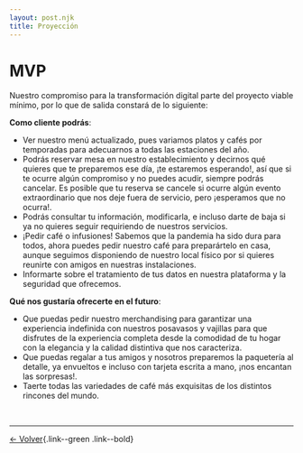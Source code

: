 ```yaml
---
layout: post.njk
title: Proyección
---
```


# MVP

Nuestro compromiso para la transformación digital parte del proyecto viable mínimo, por lo que de salida constará de lo siguiente:

**Como cliente podrás**:

- Ver nuestro menú actualizado, pues variamos platos y cafés por temporadas para adecuarnos a todas las estaciones del año.
- Podrás reservar mesa en nuestro establecimiento y decirnos qué quieres que te preparemos ese día, ¡te estaremos esperando!, así que si te ocurre algún compromiso y no puedes acudir, siempre podrás cancelar. Es posible que tu reserva se cancele si ocurre algún evento extraordinario que nos deje fuera de servicio, pero ¡esperamos que no ocurra!.
- Podrás consultar tu información, modificarla, e incluso darte de baja si ya no quieres seguir requiriendo de nuestros servicios.
- ¡Pedir café o infusiones! Sabemos que la pandemia ha sido dura para todos, ahora puedes pedir nuestro café para preparártelo en casa, aunque seguimos disponiendo de nuestro local físico por si quieres reunirte con amigos en nuestras instalaciones.
- Informarte sobre el tratamiento de tus datos en nuestra plataforma y la seguridad que ofrecemos.

**Qué nos gustaría ofrecerte en el futuro**:

- Que puedas pedir nuestro merchandising para garantizar una experiencia indefinida con nuestros posavasos y vajillas para que disfrutes de la experiencia completa desde la comodidad de tu hogar con la elegancia y la calidad distintiva que nos caracteriza.
- Que puedas regalar a tus amigos y nosotros preparemos la paquetería al detalle, ya envueltos e incluso con tarjeta escrita a mano, ¡nos encantan las sorpresas!.
- Taerte todas las variedades de café más exquisitas de los distintos rincones del mundo.

<br/>

---

[← Volver](https://paolaski.github.io/the-roost-wiki.github.io/){.link--green .link--bold}
